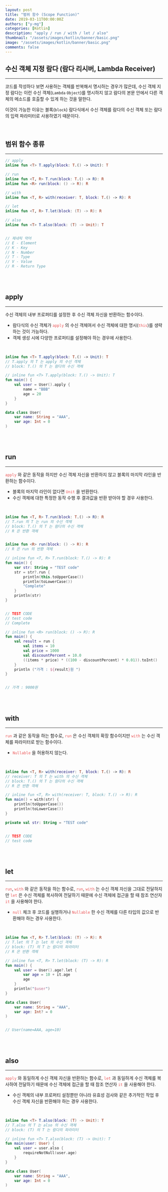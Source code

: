 ```yaml
---
layout: post
title: "범위 함수 (Scope Function)"
date: 2019-03-11T00:00:00Z
authors: ["y-mg"]
categories: [Kotlin]
description: "apply / run / with / let / also"
thumbnail: "/assets/images/kotlin/banner/basic.png"
image: "/assets/images/kotlin/banner/basic.png"
comments: false
---
```


## 수신 객체 지정 람다 (람다 리시버, Lambda Receiver)
***
코드를 작성하다 보면 사용하는 객체를 반복해서 명시하는 경우가 많은데, 수신 객체 지정 람다는 이런 수신 객체(`Lambda` `Object`)를 명시하지 않고 람다의 본문 안에서 다른 객체의 메소드를 호출할 수 있게 하는 것을 말한다.
<br/>

이것이 가능한 이유는 블록(`block`) 람다식에서 수신 객체를 람다의 수신 객체 또는 람다의 입력 파라미터로 사용하였기 때문이다.
<br/>
<br/>
<br/>



## 범위 함수 종류
***
``` kotlin
// apply
inline fun <T> T.apply(block: T.() -> Unit): T

// run
inline fun <T, R> T.run(block: T.() -> R): R
inline fun <R> run(block: () -> R): R

// with
inline fun <T, R> with(receiver: T, block: T.() -> R): R

// let
inline fun <T, R> T.let(block: (T) -> R): R

// also
inline fun <T> T.also(block: (T) -> Unit): T


// 제네릭 약어
// E - Element
// K - Key
// N - Number
// T - Type
// V - Value
// R - Return Type
```
<br/>
<br/>



## apply
***
수신 객체의 내부 프로퍼티를 설정한 후 수신 객체 자신을 반환하는 함수이다.
- 람다식의 수신 객체가 <code style="color: #eb5657;">apply</code> 의 수신 객체여서 수신 객체에 대한 명시(<code style="color: #eb5657;">this</code>)를 생략하는 것이 가능하다.
- 객체 생성 시에 다양한 프로퍼티를 설정해야 하는 경우에 사용한다.
<br/>

```kotlin
inline fun <T> T.apply(block: T.() -> Unit): T
// T.apply 의 T 는 apply 의 수신 객체
// block: T.() 의 T 는 람다의 수신 객체
```

```kotlin
// inline fun <T> T.apply(block: T.() -> Unit): T
fun main() {
    val user = User().apply {
        name = "BBB"
        age = 20
    }
}

data class User(
    var name: String = "AAA", 
    var age: Int = 0
)
```
<br/>
<br/>



## run
***
<code style="color: #eb5657;">apply</code> 와 같은 동작을 하지만 수신 객체 자신을 반환하지 않고 블록의 마지막 라인을 반환하는 함수이다.
- 블록의 마지막 라인이 없다면 <code style="color: #eb5657;">Unit</code> 을 반환한다.
- 수신 객체에 대한 특정한 동작 수행 후 결과값을 반환 받아야 할 경우 사용한다.
<br/>

```kotlin
inline fun <T, R> T.run(block: T.() -> R): R
// T.run 의 T 는 run 의 수신 객체
// block: T.() 의 T 는 람다의 수신 객체
// R 은 반환 객체


inline fun <R> run(block: () -> R): R
// R 은 run 의 반환 객체
```

```kotlin
// inline fun <T, R> T.run(block: T.() -> R): R
fun main() {
    var str: String = "TEST code"
    str = str?.run {
        println(this.toUpperCase())
        println(toLowerCase())
        "Complete"
    }
    println(str)
}


// TEST CODE
// test code
// Complete
```

```kotlin
// inline fun <R> run(block: () -> R): R
fun main() {
    val result = run {
        val items = 10
        val price = 1000
        val discountPercent = 10.0
        ((items * price) * ((100 - discountPercent) * 0.01)).toInt()
    }
    println ("가격 : ${result}원 ")
}


// 가격 : 9000원
```
<br/>
<br/>



## with
***
<code style="color: #eb5657;">run</code> 과 같은 동작을 하는 함수로, <code style="color: #eb5657;">run</code> 은 수신 객체의 확장 함수이지만 <code style="color: #eb5657;">with</code> 는 수신 객체를 파라미터로 받는 함수이다.
- <code style="color: #eb5657;">Nullable</code> 을 허용하지 않는다.
<br/>

```kotlin
inline fun <T, R> with(receiver: T, block: T.() -> R): R
// receiver: T 의 T 는 with 의 수신 객체
// block: T.() 의 T 는 람다의 수신 객체
// R 은 반환 객체
```

```kotlin
// inline fun <T, R> with(receiver: T, block: T.() -> R): R
fun main() = with(str) {
    println(toUpperCase())
    println(toLowerCase())
}

private val str: String = "TEST code"


// TEST CODE
// test code
```
<br/>
<br/>



## let
***
<code style="color: #eb5657;">run</code>, <code style="color: #eb5657;">with</code> 와 같은 동작을 하는 함수로, <code style="color: #eb5657;">run</code>, <code style="color: #eb5657;">with</code> 는 수신 객체 자신을 그대로 전달하지만 <code style="color: #eb5657;">let</code> 은 수신 객체를 복사하여 전달하기 때문에 수신 객체에 접근을 할 때 참조 연산자 <code style="color: #eb5657;">it</code> 을 사용해야 한다.
- <code style="color: #eb5657;">null</code> 체크 후 코드를 실행하거나 <code style="color: #eb5657;">Nullable</code> 한 수신 객체를 다른 타입의 값으로 반환해야 하는 경우 사용한다.
<br/>

```kotlin
inline fun <T, R> T.let(block: (T) -> R): R
// T.let 의 T 는 let 의 수신 객체
// block: (T) 의 T 는 람다의 파라미터
// R 은 반환 객체
```

```kotlin
// inline fun <T, R> T.let(block: (T) -> R): R
fun main() {
    val user = User().age?.let {
        var age = 10 + it.age
        age
    }
    println("$user")
}

data class User(
    var name: String = "AAA", 
    var age: Int? = 0
)


// User(name=AAA, age=10)
```
<br/>
<br/>



## also
***
<code style="color: #eb5657;">apply</code> 와 동일하게 수신 객체 자신을 반환하는 함수로, <code style="color: #eb5657;">let</code> 과 동일하게 수신 객체를 복사하여 전달하기 때문에 수신 객체에 접근을 할 때 참조 연산자 <code style="color: #eb5657;">it</code> 을 사용해야 한다.
- 수신 객체의 내부 프로퍼티 설정뿐만 아니라 유효성 검사와 같은 추가적인 작업 후 수신 객체 자신을 반환해야 하는 경우 사용한다.
<br/>

```kotlin
inline fun <T> T.also(block: (T) -> Unit): T
// T.also 의 T 는 also 의 수신 객체
// block: (T) 의 T 는 람다의 파라미터
```

```kotlin
// inline fun <T> T.also(block: (T) -> Unit): T
fun main(user: User) {
    val user = user.also {
        requireNotNull(user.age)
    }
}

data class User(
    var name: String = "AAA", 
    var age: Int = 0
)
```